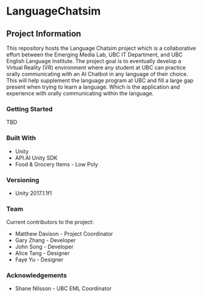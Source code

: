 # LanguageChatsim
## Project Information
This repository hosts the Language Chatsim project which is a collaborative effort between the Emerging Media Lab, UBC IT Department, and UBC English Language Institute. The project goal is to eventually develop a Virtual Reality (VR) environment where any student at UBC can practice orally communicating with an AI Chatbot in any language of their choice. This will help supplement the language program at UBC and fill a large gap present when trying to learn a language. Which is the application and experience with orally communicating within the language.   

### Getting Started

TBD

### Built With

- Unity 
- API.AI Unity SDK
- Food & Grocery Items - Low Poly


### Versioning

- Unity 2017.1.1f1

### Team
Current contributors to the project:

- Matthew Davison - Project Coordinator
- Gary Zhang - Developer
- John Song - Developer
- Alice Tang - Designer
- Faye Yu - Designer

### Acknowledgements
- Shane Nilsson - UBC EML Coordinator
